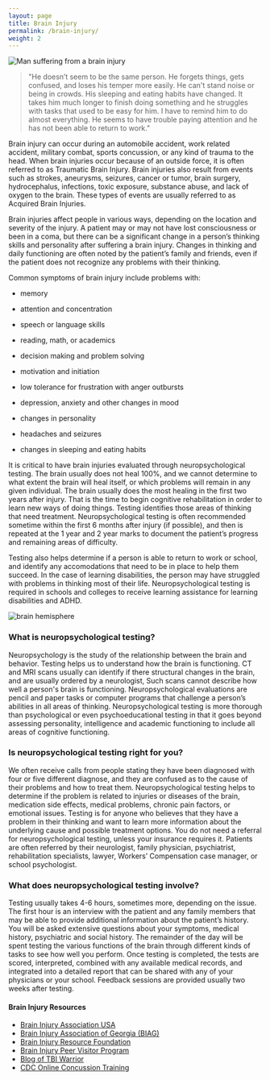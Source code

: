 ```yaml
---
layout: page
title: Brain Injury
permalink: /brain-injury/
weight: 2
---
```


![Man suffering from a brain injury](../images/brain-injury-man.png)

>"He doesn’t seem to be the same person. He forgets things, gets confused, 
>and loses his temper more easily. He can't stand noise or being in crowds.
>His sleeping and eating habits have changed. It takes him much
>longer to finish doing something and he struggles with tasks that used to be easy for him. 
>I have to remind him to do almost everything. He seems to have trouble 
>paying attention and he has not been able to return to work."

Brain injury can occur during an automobile accident, work related
accident, military combat, sports concussion, or any kind of trauma to the
head. When brain injuries occur because of an
outside force, it is often referred to as Traumatic Brain
Injury. Brain injuries also result from events such as strokes,
aneurysms, seizures, cancer or tumor, brain surgery, hydrocephalus,
infections, toxic exposure, substance abuse, and lack of oxygen to the brain.
These types of events are usually referred to as Acquired Brain Injuries.

Brain injuries affect people in various ways, depending on the
location and severity of the injury. A patient may or may not have
lost consciousness or been in a coma, but there can be a significant
change in a person’s thinking skills and personality after suffering a
brain injury. Changes in thinking and daily functioning are often
noted by the patient’s family and friends, even if the patient does
not recognize any problems with their thinking.

Common symptoms of brain injury include problems with:

* memory

* attention and concentration

* speech or language skills 

* reading, math, or academics 

* decision making and problem solving 

* motivation and initiation

* low tolerance for frustration with anger outbursts

* depression, anxiety and other changes in mood 

* changes in personality

* headaches and seizures

* changes in sleeping and eating habits


It is critical to have brain injuries evaluated through
neuropsychological testing.   The brain usually does not heal 100%, 
and we cannot determine to what extent the brain will heal itself,
or which problems will remain in any given individual. The brain 
usually does the most healing in the first two years after injury. 
That is the time to begin cognitive rehabilitation in order to 
learn new ways of doing things. Testing identifies those areas of thinking 
that need treatment. Neuropsychological testing is often
recommended sometime within the first 6 months after injury (if
possible), and then is repeated at the 1 year and 2 year marks to
document the patient’s progress and remaining areas of difficulty.

Testing also helps determine if a person is able to return to work or school, 
and identify any accomodations that need to be in place to help them succeed. 
In the case of learning disabilities, the person may have
struggled with problems in thinking most of their life. 
Neuropsychological testing is required in schools and colleges to receive 
learning assistance for learning disabilities and ADHD. 

![brain hemisphere](../images/brain-hemisphere.jpg) 

### What is neuropsychological testing?

Neuropsychology is the study of the relationship between the brain and
behavior. Testing helps us to understand how the brain is functioning. CT and MRI scans usually 
can identify if there structural changes in the brain, and are usually
ordered by a neurologist, Such scans cannot describe how well a person's brain is
functioning. Neuropsychological evaluations are pencil and paper tasks or computer 
programs that challenge a person’s abilities in all areas of thinking. Neuropsychological testing 
is more thorough than psychological or even psychoeducational testing in that it goes beyond assessing
personality, intelligence and academic functioning to include all areas of cognitive functioning.

### Is neuropsychological testing right for you?

We often receive calls from people stating they have been diagnosed with four or five different diagnose, and 
they are confused as to the cause of their problems and how to treat them. Neuropsychological testing helps to determine if 
the problem is related to injuries or diseases of the brain, medication side effects, medical problems, chronic pain factors, or emotional
issues. Testing is for anyone who believes that they have a problem in their thinking and want to learn more information about the underlying cause and possible treatment options. You do not need a referral for neuropsychological testing, unless your insurance requires it. Patients are often referred by their neurologist, family physician, psychiatrist, rehabilitation specialists, lawyer, Workers’ Compensation case manager, or school psychologist. 

### What does neuropsychological testing involve?

Testing usually takes 4-6 hours, sometimes more, depending on the issue. The first hour is
an interview with the patient and any family members that may be able
to provide additional information about the patient’s history. You
will be asked extensive questions about your symptoms, medical history, psychiatric and 
social history. The remainder of the day will be spent testing the various functions of
the brain through different kinds of tasks to see how well you
perform. Once testing is completed, the tests are scored, interpreted,
combined with any available medical records, and integrated into a detailed report that can be shared 
with any of your physicians or your school. Feedback sessions are provided usually two 
weeks after testing.

#### Brain Injury Resources
* [Brain Injury Association USA](http://www.biausa.org)
* [Brain Injury Association of Georgia (BIAG)](http://www.braininjurygeorgia.org)
* [Brain Injury Resource Foundation](http://www.birf.info)
* [Brain Injury Peer Visitor Program](http://www.braininjurypeervisitor.org)
* [Blog of TBI Warrior](http://www.tbiwarriors.blogspot.com/)
* [CDC Online Concussion Training](http://www.cdc.gov/headsup/youthsports/training/index.html)
